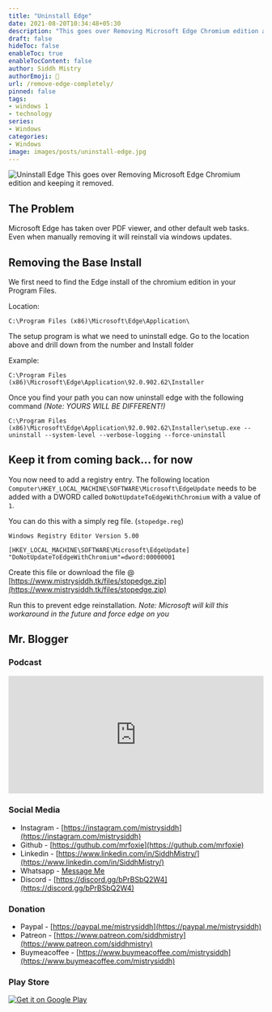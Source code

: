 ```yaml
---
title: "Uninstall Edge"
date: 2021-08-20T10:34:48+05:30
description: "This goes over Removing Microsoft Edge Chromium edition and keeping it removed."
draft: false
hideToc: false
enableToc: true
enableTocContent: false
author: Siddh Mistry
authorEmoji: 🤯
url: /remove-edge-completely/
pinned: false
tags:
- windows 1
- technology 
series:
- Windows
categories:
- Windows
image: images/posts/uninstall-edge.jpg
---
```

![Uninstall Edge](images/posts/uninstall-edge.jpg)
This goes over Removing Microsoft Edge Chromium edition and keeping it removed. 
<!--more-->

## The Problem

Microsoft Edge has taken over PDF viewer, and other default web tasks. Even when manually removing it will reinstall via windows updates.

## Removing the Base Install

We first need to find the Edge install of the chromium edition in your Program Files. 

Location:

```
C:\Program Files (x86)\Microsoft\Edge\Application\
```

The setup program is what we need to uninstall edge. Go to the location above and drill down from the number and Install folder

Example:

```
C:\Program Files (x86)\Microsoft\Edge\Application\92.0.902.62\Installer
```

Once you find your path you can now uninstall edge with the following command _(Note: YOURS WILL BE DIFFERENT!)_

```
C:\Program Files (x86)\Microsoft\Edge\Application\92.0.902.62\Installer\setup.exe --uninstall --system-level --verbose-logging --force-uninstall
```

## Keep it from coming back... for now

You now need to add a registry entry. The following location `Computer\HKEY_LOCAL_MACHINE\SOFTWARE\Microsoft\EdgeUpdate` needs to be added with a DWORD called `DoNotUpdateToEdgeWithChromium` with a value of `1`. 

You can do this with a simply reg file. (`stopedge.reg`)

```
Windows Registry Editor Version 5.00

[HKEY_LOCAL_MACHINE\SOFTWARE\Microsoft\EdgeUpdate]
"DoNotUpdateToEdgeWithChromium"=dword:00000001
```

Create this file or download the file @ [https://www.mistrysiddh.tk/files/stopedge.zip](https://www.mistrysiddh.tk/files/stopedge.zip)

Run this to prevent edge reinstallation. *Note: Microsoft will kill this workaround in the future and force edge on you*


## Mr. Blogger

### Podcast

<iframe src="https://open.spotify.com/embed/show/6p14uYsO8NtWD8tM3wEd4o" width="100%" height="232" frameBorder="0" allowtransparency="true" allow="encrypted-media"></iframe>

### Social Media

- Instagram - [https://instagram.com/mistrysiddh](https://instagram.com/mistrysiddh)
- Github - [https://guthub.com/mrfoxie](https://guthub.com/mrfoxie)
- Linkedin - [https://www.linkedin.com/in/SiddhMistry/](https://www.linkedin.com/in/SiddhMistry/)
- Whatsapp - [Message Me](https://api.whatsapp.com/send?phone=916355040470&text=http%3A%2F%2Fmistrysiddh.tk%2F)
- Discord - [https://discord.gg/bPrBSbQ2W4](https://discord.gg/bPrBSbQ2W4)

### Donation

- Paypal - [https://paypal.me/mistrysiddh](https://paypal.me/mistrysiddh)
- Patreon - [https://www.patreon.com/siddhmistry](https://www.patreon.com/siddhmistry)
- Buymeacoffee - [https://www.buymeacoffee.com/mistrysiddh](https://www.buymeacoffee.com/mistrysiddh)

### Play Store

[![Get it on Google Play](https://play.google.com/intl/en_us/badges/static/images/badges/en_badge_web_generic.png)](https://bit.ly/2Vch9gi)

